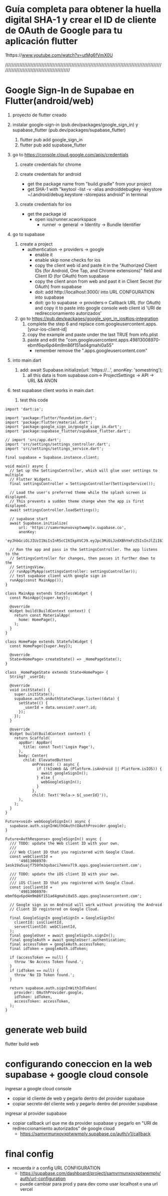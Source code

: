 # Guía completa para obtener la huella digital SHA-1 y crear el ID de cliente de OAuth de Google para tu aplicación flutter 

1https://www.youtube.com/watch?v=utMg6fVmX0U

////////////////////////////////////////////////////////////////////////////////////////////////////////////////////////////////////////////

# Google Sign-In de Supabae en Flutter(android/web)

1. proyecto de flutter creado
2. instalar google-sign-in (pub.dev/packages/google_sign_in) y supabase_flutter (pub.dev/packages/supabase_flutter)
   1. flutter pub add google_sign_in 
   2. flutter pub add supabase_flutter
3. go to https://console.cloud.google.com/apis/credentials
   1. create credentials for chrome
   2. create credentials for android
      * get the package name from "build.gradle" from your project
      * get SHA-1 with "keytool -list -v -alias androiddebugkey -keystore ~/.android/debug.keystore -storepass android" in terminal
   3. create credentials for ios

      * get the package id 
        * open ios/runner.xcworkspace
          * runner -> general -> Identity -> Bundle Identifier
4. go to supabase
   1. create a project
      * authentication -> providers -> google 
        * enable it
        * enable skip none checks for ios
        * copy the client web id and paste it in the "Authorized Client IDs (for Android, One Tap, and Chrome extensions)" field and Client ID (for OAuth) from supabase
        * copy the client anon from web and past it in Client Secret (for OAuth) from supabase
        * doit: add http://localhost:3000/ into URL CONFGURATION into supabase
        * doit: go to supabase -> providers-> Callback URL (for OAuth) and copy it to paste into google console web client id 'URI de redireccionamiento autorizados'
   2. go to https://pub.dev/packages/google_sign_in_ios#ios-integration
      1. complete the step 6 and replace com.googleusercontent.apps.[your-ios-client-id]
      2. copy the example and paste under the last TRUE from info.plist
      3. paste and edit the "<string>com.googleusercontent.apps.49813008970-ebmf6qv6pd4m9m86f151ad4gmahi0a55</string>"
         * remember remove the ".apps.googleusercontent.com"

5. into main.dart 
   1. add:   await Supabase.initialize(url: 'https://...', anonKey: 'somestring');
      1. all this data is from   supabase.com-> ProjectSettings -> API -> URL && ANON
6. test supabase client works in main.dart
   1. test this code
```
import 'dart:io';

import 'package:flutter/foundation.dart';
import 'package:flutter/material.dart';
import 'package:google_sign_in/google_sign_in.dart';
import 'package:supabase_flutter/supabase_flutter.dart';

// import 'src/app.dart';
import 'src/settings/settings_controller.dart';
import 'src/settings/settings_service.dart';

final supabase = Supabase.instance.client;

void main() async {
  // Set up the SettingsController, which will glue user settings to multiple
  // Flutter Widgets.
  final settingsController = SettingsController(SettingsService());

  // Load the user's preferred theme while the splash screen is displayed.
  // This prevents a sudden theme change when the app is first displayed.
  await settingsController.loadSettings();

  // supabase start
  await Supabase.initialize(
      url: 'https://samvrmunxovxptwwmplv.supabase.co',
      anonKey:
          'eyJhbGciOiJIUzI1NiIsInR5cCI6IkpXVCJ9.eyJpc3MiOiJzdXBhYmFzZSIsInJlZiI6InNhbXZybXVueG92eHB0d3dtcGx2Iiwicm9sZSI6ImFub24iLCJpYXQiOjE3MTY0MDIzMzUsImV4cCI6MjAzMTk3ODMzNX0.PJIVMNERI_gkwivQgKyOESsV1broFywi6vSLT1slFrM');

  // Run the app and pass in the SettingsController. The app listens to the
  // SettingsController for changes, then passes it further down to the
  // SettingsView.
  // runApp(MyApp(settingsController: settingsController));
  // test supabase client with google sign in
  runApp(const MainApp());
}

class MainApp extends StatelessWidget {
  const MainApp({super.key});

  @override
  Widget build(BuildContext context) {
    return const MaterialApp(
      home: HomePage(),
    );
  }
}

class HomePage extends StatefulWidget {
  const HomePage({super.key});

  @override
  State<HomePage> createState() => _HomePageState();
}

class _HomePageState extends State<HomePage> {
  String? _userId;

  @override
  void initState() {
    super.initState();
    supabase.auth.onAuthStateChange.listen((data) {
      setState(() {
        _userId = data.session?.user?.id;
      });
    });
  }

  @override
  Widget build(BuildContext context) {
    return Scaffold(
      appBar: AppBar(
        title: const Text('Login Page'),
      ),
      body: Center(
        child: ElevatedButton(
            onPressed: () async {
              if (!kIsWeb && (Platform.isAndroid || Platform.isIOS)) {
                await googleSignIn();
              } else {
                webGoogleSignIn();
              }
            },
            child: Text('Hola-> ${_userId}')),
      ),
    );
  }
}

Future<void> webGoogleSignIn() async {
  supabase.auth.signInWithOAuth(OAuthProvider.google);
}

Future<AuthResponse> googleSignIn() async {
  /// TODO: update the Web client ID with your own.
  ///
  /// Web Client ID that you registered with Google Cloud.
  const webClientId =
      '49813008970-1esk19a5uajf759fm3qvbaci7emnv7l9.apps.googleusercontent.com';

  /// TODO: update the iOS client ID with your own.
  ///
  /// iOS Client ID that you registered with Google Cloud.
  const iosClientId =
      '49813008970-ebmf6qv6pd4m9m86f151ad4gmahi0a55.apps.googleusercontent.com';

  // Google sign in on Android will work without providing the Android
  // Client ID registered on Google Cloud.

  final GoogleSignIn googleSignIn = GoogleSignIn(
    clientId: iosClientId,
    serverClientId: webClientId,
  );
  final googleUser = await googleSignIn.signIn();
  final googleAuth = await googleUser!.authentication;
  final accessToken = googleAuth.accessToken;
  final idToken = googleAuth.idToken;

  if (accessToken == null) {
    throw 'No Access Token found.';
  }
  if (idToken == null) {
    throw 'No ID Token found.';
  }

  return supabase.auth.signInWithIdToken(
    provider: OAuthProvider.google,
    idToken: idToken,
    accessToken: accessToken,
  );
}

```


# generate web build

flutter build web

# configurando coneccion en la web supabase + google cloud console

ingresar a google cloud console

- copiar id cliente de web y pegarlo dentro del provider supabase
- copiar secreto del cliente web y pegarlo dentro del provider supabase

ingresar al provider supabase

- copiar callback url que me da provider supabase y pegarlo en "URI de redireccionamiento autorizados" de google cloud
  - https://samvrmunxovxptwwmplv.supabase.co/auth/v1/callback

# final config

- recuerda ir a config URL CONFIGURATION
  - https://supabase.com/dashboard/project/samvrmunxovxptwwmplv/auth/url-configuration
  - puede cambiar para prod y para dev como usar localhost o una url vercel
